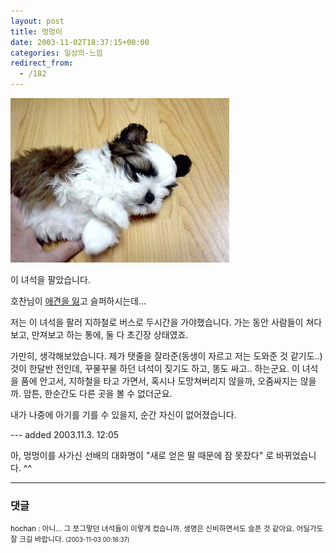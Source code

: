 ```yaml
---
layout: post
title: 멍멍이
date: 2003-11-02T18:37:15+00:00
categories: 일상의-느낌
redirect_from:
  - /182
---
```


![ ](/assets/media/photo_DSC02210.jpg)

이 녀석을 팔았습니다.

호찬님이 <a href="http://hochan.net/archives/2003/10/28@10:59AM.html">애견을 잃</a>고 슬퍼하시는데...

저는 이 녀석을 팔러 지하철로 버스로 두시간을 가야했습니다. 가는 동안 사람들이 쳐다보고, 만져보고 하는 통에, 둘 다 초긴장 상태였죠.

가만히, 생각해보았습니다. 제가 탯줄을 잘라준(동생이 자르고 저는 도와준 것 같기도..) 것이 한달반 전인데, 꾸물꾸물 하던 녀석이 짖기도 하고, 똥도 싸고.. 하는군요. 이 녀석을 품에 안고서, 지하철을 타고 가면서, 혹시나 도망쳐버리지 않을까, 오줌싸지는 않을까. 암튼, 한순간도 다른 곳을 볼 수 없더군요.

내가 나중에 아기를 기를 수 있을지, 순간 자신이 없어졌습니다.

--- added 2003.11.3. 12:05

아, 멍멍이를 사가신 선배의 대화명이 "새로 얻은 딸 때문에 잠 못잤다" 로 바뀌었습니다. ^^

* * *

### 댓글



<!--- cmt:395 --->
<!--- mail: --->
<!--- parent:0 --->

<small class=comment>hochan : 아니... 그 쪼그맣던 녀석들이 이렇게 컸습니까. 생명은 신비하면서도 슬픈 것 같아요. 어딜가도 잘 크길 바랍니다. <small>(2003-11-03 00:16:37)</small></small>

